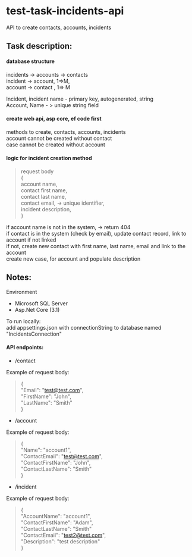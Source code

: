 # test-task-incidents-api
API to create contacts, accounts, incidents

## Task description:

#### database structure

incidents -> accounts -> contacts         
incident -> account, 1=>M,        
account -> contact , 1=> M

Incident,  incident name - primary key, autogenerated, string   
Account, Name - > unique string field                       

#### create web api, asp core, ef code first 

methods to create, contacts, accounts, incidents          
account cannot be created without contact               
case cannot be created without account                    

#### logic for incident creation method

> request body                          
> {                                     
> account name,                         
> contact first name,                   
> contact last name,                    
> contact email, -> unique identifier,  
> incident description,               
> }                                     

if account name is not in the system, -> return 404                                   
if contact is in the system (check by email), update contact record, link to account if not linked        
if not, create new contact with first name, last name, email and link to the account         
create new case, for account and populate description               

## Notes:

Environment          
- Microsoft SQL Server    
- Asp.Net Core (3.1)    

To run locally:      
add appsettings.json with connectionString to database named "IncidentsConnection"

#### API endpoints:    
- /contact

Example of request body:
>{            
>	"Email": "test@test.com",     
>	"FirstName": "John",         
>	"LastName": "Smith"         
>}       

- /account

Example of request body:
>{     
> "Name": "account1",                   
>	"ContactEmail": "test@test.com",     
>	"ContactFirstName": "John",         
>	"ContactLastName": "Smith"         
>}    

- /incident

Example of request body:
>{      
> "AccountName": "account1",                  
>	"ContactFirstName": "Adam",         
>	"ContactLastName": "Smith"    
>	"ContactEmail": "test2@test.com",               
> "Description": "test description"                 
>}    










